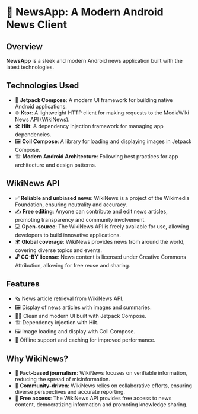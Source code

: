 # 📰 NewsApp: A Modern Android News Client

## Overview
**NewsApp** is a sleek and modern Android news application built with the latest technologies.

## Technologies Used
- 🎨 **Jetpack Compose**: A modern UI framework for building native Android applications.
- 🌐 **Ktor**: A lightweight HTTP client for making requests to the MediaWiki News API (WikiNews).
- 🛠️ **Hilt**: A dependency injection framework for managing app dependencies.
- 🖼️ **Coil Compose**: A library for loading and displaying images in Jetpack Compose.
- 🏗️ **Modern Android Architecture**: Following best practices for app architecture and design patterns.

## WikiNews API
- ✅ **Reliable and unbiased news**: WikiNews is a project of the Wikimedia Foundation, ensuring neutrality and accuracy.
- ✍️ **Free editing**: Anyone can contribute and edit news articles, promoting transparency and community involvement.
- 💻 **Open-source**: The WikiNews API is freely available for use, allowing developers to build innovative applications.
- 🌍 **Global coverage**: WikiNews provides news from around the world, covering diverse topics and events.
- 🔓 **CC-BY license**: News content is licensed under Creative Commons Attribution, allowing for free reuse and sharing.

## Features
- 🗞️ News article retrieval from WikiNews API.
- 🖼️ Display of news articles with images and summaries.
- 🧑‍💻 Clean and modern UI built with Jetpack Compose.
- 🏗️ Dependency injection with Hilt.
- 🖼️ Image loading and display with Coil Compose.
- 📱 Offline support and caching for improved performance.

## Why WikiNews?
- 🏅 **Fact-based journalism**: WikiNews focuses on verifiable information, reducing the spread of misinformation.
- 🤝 **Community-driven**: WikiNews relies on collaborative efforts, ensuring diverse perspectives and accurate reporting.
- 🌟 **Free access**: The WikiNews API provides free access to news content, democratizing information and promoting knowledge sharing.
